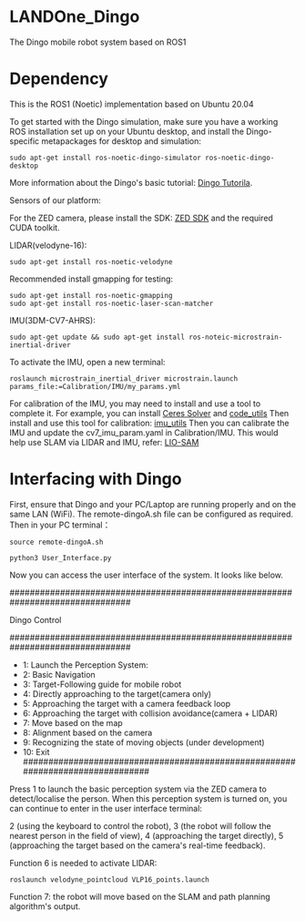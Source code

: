 # LANDOne_Dingo
The Dingo mobile robot system based on ROS1

# Dependency
This is the ROS1 (Noetic) implementation based on Ubuntu 20.04

To get started with the Dingo simulation, make sure you have a working ROS installation set up on your Ubuntu desktop, and install the Dingo-specific metapackages for desktop and simulation:

    sudo apt-get install ros-noetic-dingo-simulator ros-noetic-dingo-desktop

More information about the Dingo's basic tutorial: [Dingo Tutorila](https://docs.clearpathrobotics.com/docs/ros1noetic/robots/indoor_robots/dingo/tutorials_dingo#simulating-dingo).

Sensors of our platform:

For the ZED camera, please install the SDK: [ZED SDK](https://www.stereolabs.com/en-gb/developers) and the required CUDA toolkit.

LIDAR(velodyne-16):

    sudo apt-get install ros-noetic-velodyne
    
Recommended install gmapping for testing:

    sudo apt-get install ros-noetic-gmapping
    sudo apt-get install ros-noetic-laser-scan-matcher

IMU(3DM-CV7-AHRS):

    sudo apt-get update && sudo apt-get install ros-noteic-microstrain-inertial-driver

To activate the IMU, open a new terminal:

    roslaunch microstrain_inertial_driver microstrain.launch params_file:=Calibration/IMU/my_params.yml
    
For calibration of the IMU, you may need to install and use a tool to complete it. For example, you can install [Ceres Solver](https://www.stereolabs.com/en-gb/developers) and [code_utils](https://github.com/gaowenliang/code_utils) Then install and use this tool for calibration: [imu_utils](https://github.com/gaowenliang/imu_utils) Then you can calibrate the IMU and update the cv7_imu_param.yaml in Calibration/IMU. This would help use SLAM via LIDAR and IMU, refer: [LIO-SAM](https://github.com/TixiaoShan/LIO-SAM)

# Interfacing with Dingo
First, ensure that Dingo and your PC/Laptop are running properly and on the same LAN (WiFi). The remote-dingoA.sh file can be configured as required. Then in your PC terminal：

    source remote-dingoA.sh

    python3 User_Interface.py

Now you can access the user interface of the system. It looks like below.

################################################################################

 Dingo Control 
 
 ################################################################################
 - 1: Launch the Perception System:
 - 2: Basic Navigation
 - 3: Target-Following guide for mobile robot
 - 4: Directly approaching to the target(camera only)
 - 5: Approaching the target with a camera feedback loop
 - 6: Approaching the target with collision avoidance(camera + LIDAR)
 - 7: Move based on the map
 - 8: Alignment based on the camera
 - 9: Recognizing the state of moving objects (under development)
 - 10: Exit
###############################################################################

 Press 1 to launch the basic perception system via the ZED camera to detect/localise the person. When this perception system is turned on, you can continue to enter in the user interface terminal:

2 (using the keyboard to control the robot), 3 (the robot will follow the nearest person in the field of view), 4 (approaching the target directly), 5 (approaching the target based on the camera's real-time feedback).

Function 6 is needed to activate LIDAR:

    roslaunch velodyne_pointcloud VLP16_points.launch

Function 7: the robot will move based on the SLAM and path planning algorithm's output.
 


    
  
